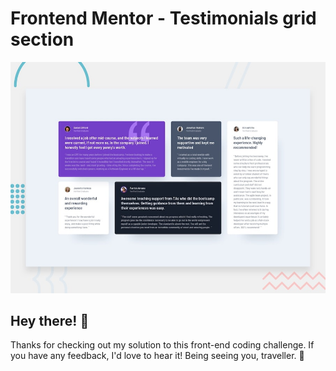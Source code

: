 # Frontend Mentor - Testimonials grid section

![Design preview for the Testimonials grid section coding challenge](./design/desktop-preview.jpg)

## Hey there! 👋

Thanks for checking out my solution to this front-end coding challenge. If you have any feedback, I'd love to hear it! Being seeing you, traveller. 🚀
